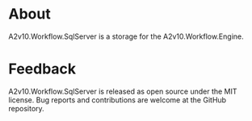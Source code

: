 ﻿# About
A2v10.Workflow.SqlServer is a storage for the A2v10.Workflow.Engine.


# Feedback

A2v10.Workflow.SqlServer is released as open source under the MIT license. 
Bug reports and contributions are welcome at the GitHub repository.
